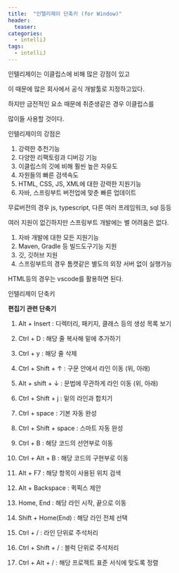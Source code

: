 ```yaml
---
title:  "인텔리제이 단축키 (for Window)"
header:
  teaser: 
categories: 
  - intelliJ
tags:
  - intelliJ
---
```


인텔리제이는 이클립스에 비해 많은 강점이 있고

이 때문에 많은 회사에서 공식 개발툴로 지정하고있다.

하지만 금전적인 요소 때문에 취준생같은 경우 이클립스를

많이들 사용할 것이다.

인텔리제이의 강점은

1. 강력한 추천기능
2. 다양한 리팩토링과 디버깅 기능
3. 이클립스의 깃에 비해 훨씬 높은 자유도
4. 자원들의 빠른 검색속도
5. HTML, CSS, JS, XML에 대한 강력한 지원기능
6. 자바, 스프링부트 버전업에 맞춘 빠른 업데이트

무료버전의 경우 js, typescript, 다른 여러 프레임워크, sql 등등 

여러 지원이 없긴하지만 스프링부트 개발에는 별 어려움은 없다.

1. 자바 개발에 대한 모든 지원기능
2. Maven, Gradle 등 빌드도구기능 지원
3. 깃, 깃허브 지원
4. 스프링부트의 경우 톰캣같은 별도의 외장 서버 없이 실행가능

HTML등의 경우는 vscode를 활용하면 된다.

인텔리제이 단축키

**편집기 관련 단축기**

1. Alt + Insert         : 디렉터리, 패키지, 클래스 등의 생성 목록 보기
2. Ctrl + D             : 해당 줄 복사해 밑에 추가하기
3. Ctrl + y             : 해당 줄 삭제
4. Ctrl + Shift + ↑     : 구문 안에서 라인 이동 (위, 아래)
5. Alt  + shift + ↓     : 문법에 무관하게 라인 이동 (위, 아래)
6. Ctrl + Shift + j     : 밑의 라인과 합치기
7. Ctrl + space         : 기본 자동 완성
8. Ctrl + Shift + space : 스마트 자동 완성
9. Ctrl + B             : 해당 코드의 선언부로 이동
10. Ctrl + Alt + B      : 해당 코드의 구현부로 이동
11. Alt + F7            : 해당 항목이 사용된 위치 검색
12. Alt + Backspace     : 퀵픽스 제안
13. Home, End           : 해당 라인 시작, 끝으로 이동
14. Shift + Home(End)   : 해당 라인 전체 선택

15. Ctrl + /            : 라인 단위로 주석처리
16. Ctrl + Shift + /    : 블럭 단위로 주석처리
17. Ctrl + Alt + /      : 해당 프로젝트 표준 서식에 맞도록 정렬